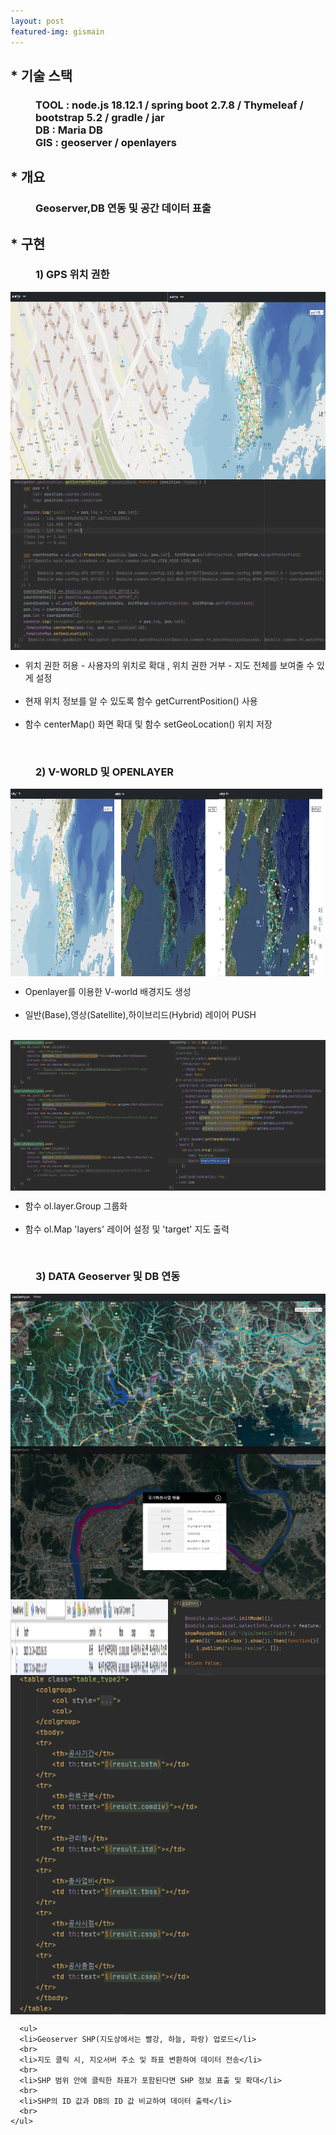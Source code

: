 ```yaml
---
layout: post
featured-img: gismain
---
```



## * 기술 스택 
<h3 style="margin-left: 40px;" > TOOL : node.js 18.12.1 / spring boot 2.7.8 / Thymeleaf / bootstrap 5.2  / gradle / jar
<br>DB :   Maria DB 
<br>GIS :  geoserver  / openlayers</h3>


## * 개요
<h3 style="margin-left: 40px;"><strong>Geoserver,DB 연동</strong> 및 <strong>공간 데이터 표출</strong></h3>


<div >
<h2>* 구현</h2>
<h3 style="margin-left: 40px;">1) GPS 위치 권한</h3>
    <div style=" display: flex;mjustify-content: space-between; flex-wrap: wrap;" >
    <img src="/assets/img/posts/1.위치 권한 o.png"   style="width: 50%;  height: 300px;"/>
    <img src="/assets/img/posts/1.위치 권한 x.png"   style="width: 50%;  height: 300px;  "/>
        <img src="/assets/img/posts/1.위치 권한 여부.png"  />
     <ul>
      <li>위치 권한 허용 - 사용자의 위치로 확대 , 위치 권한 거부 - 지도 전체를 보여줄 수 있게 설정</li>
      <br>
      <li>현재 위치 정보를 알 수 있도록 함수 getCurrentPosition() 사용</li>
      <br>
      <li>함수 centerMap() 화면 확대 및 함수 setGeoLocation() 위치 저장</li>
      <br>
    </ul>
   </div>

<h3 style="margin-left: 40px;">2) V-WORLD 및 OPENLAYER</h3>
  <div style=" display: flex;mjustify-content: space-between; flex-wrap: wrap;" >
    <img src="/assets/img/posts/2.화면-1.png"   style="width: 33%; height: 300px; "/>
    <img src="/assets/img/posts/2.화면-2.png"   style="width: 33%; height: 300px;  "/>
     <img src="/assets/img/posts/2.화면-3.png"   style="width: 33%; height: 300px;  "/>
      <ul >
      <li>Openlayer를 이용한 V-world 배경지도 생성</li>
      <br>
      <li>일반(Base),영상(Satellite),하이브리드(Hybrid) 레이어 PUSH</li>
      <br>
    </ul>
   </div>
 <div style=" display: flex;mjustify-content: space-between; flex-wrap: wrap;" >
    <img src="/assets/img/posts/2.vworld 이용한 화면 배열로 담기.png"   style="width: 50%; "/>
    <img src="/assets/img/posts/2.화면 타겟에 올리기.png"   style="width: 50%; "/>
      <ul >  
      <li>함수 ol.layer.Group 그룹화</li>
      <br>
      <li>함수 ol.Map 'layers' 레이어 설정 및 'target' 지도 출력</li>
      <br>
    </ul>
   </div>

<h3 style="margin-left: 40px;">3) DATA Geoserver 및 DB 연동</h3>
<div style=" display: flex;mjustify-content: space-between; flex-wrap: wrap;" >
    <img src="/assets/img/posts/3.3개의 하천 geoserver.png" style="width:100%; "/>
    <img src="/assets/img/posts/4.클릭시 줌인 및 하천정보 팝업 출력.png"   style="width:100% "/>
     <img src="/assets/img/posts/4.타임리프 데이터db.png"   style="width:50%"/>
    <img src="/assets/img/posts/4.클릭시 가져온정보로 그 shp의 위치 줌인.png"   style="width:50% "/>
      <img src="/assets/img/posts/4.타임리프 데이터.png"   style="width:100% "/>
   
      <ul>
      <li>Geoserver SHP(지도상에서는 빨강, 하늘, 파랑) 업로드</li>
      <br>
      <li>지도 클릭 시, 지오서버 주소 및 좌표 변환하여 데이터 전송</li>
      <br>
      <li>SHP 범위 안에 클릭한 좌표가 포함된다면 SHP 정보 표출 및 확대</li>
      <br>
      <li>SHP의 ID 값과 DB의 ID 값 비교하여 데이터 출력</li>
      <br>
    </ul>
   </div>

</div>




 
 